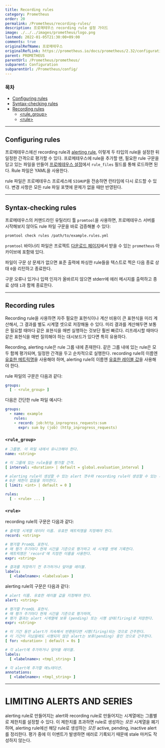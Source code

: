 ```yaml
---
title: Recording rules
category: Prometheus
order: 20
permalink: /Prometheus/recording-rules/
description: 프로메테우스 recording rule 설정 가이드
image: ./../../images/prometheus/logo.png
lastmod: 2022-01-05T21:30:00+09:00
comments: true
originalRefName: 프로메테우스
originalRefLink: https://prometheus.io/docs/prometheus/2.32/configuration/recording_rules/
parent: PROMETHEUS
parentUrl: /Prometheus/prometheus/
subparent: Configuration
subparentUrl: /Prometheus/config/
---
```


### 목차

- [Configuring rules](#configuring-rules)
- [Syntax-checking rules](#syntax-checking-rules)
- [Recording rules](#recording-rules)
  + [\<rule_group\>](#rule_group)
  + [\<rule\>](#rule)

---

## Configuring rules

프로메테우스에선 recording rule과 [alerting rule](../alerting-rules), 이렇게 두 타입의 rule을 설정한 뒤 일정한 간격으로 평가할 수 있다. 프로메테우스에 rule을 추가할 땐, 필요한 rule 구문을 담고 있는 파일을 만들어 [프로메테우스 설정](../configuration)에서 `rule_files` 필드를 통해 로드하면 된다. Rule 파일은 YAML을 사용한다.

rule 파일은 프로메테우스 프로세스에 `SIGHUP`을 전송하면 런타임에 다시 로드할 수 있다. 변경 사항은 모든 rule 파일 포맷에 문제가 없을 때만 반영된다.

---

## Syntax-checking rules

프로메테우스의 커맨드라인 유틸리티 툴 `promtool`을 사용하면, 프로메테우스 서버를 시작해보지 않아도 rule 파일 구문을 바로 검증해볼 수 있다:

```sh
promtool check rules /path/to/example.rules.yml
```

`promtool` 바이너리 파일은 프로젝트 [다운로드 페이지](https://prometheus.io/download/)에서 받을 수 있는 `prometheus` 아카이브에 포함돼 있다.

파일이 구문 상 문제가 없으면 표준 출력에 파싱한 rule들을 텍스트로 찍은 다음 종료 상태 `0`을 리턴하고 종료한다.

구문 오류나 있거나 입력 인자가 올바르지 않으면 stderr에 에러 메시지를 출력하고 종료 상태 `1`과 함께 종료한다.

---

## Recording rules

Recording rule을 사용하면 자주 필요한 표현식이나 계산 비용이 큰 표현식을 미리 계산해서, 그 결과를 별도 시계열 셋으로 저장해둘 수 있다. 미리 결과를 계산해두면 보통은 필요할 때마다 같은 표현식을 매번 실행하는 것보단 훨씬 빠르다. 리프레시할 때마다 같은 표현식을 매번 질의해야 하는 대시보드가 있다면 특히 유용하다.

Recording, alerting rule은 rule 그룹 내에 존재한다. 같은 그룹 내에 있는 rule은 모두 함께 평가되며, 일정한 간격을 두고 순차적으로 실행한다. recording rule의 이름엔 [유효한 메트릭명](../data-model#metric-names-and-labels)을 사용해야 하며, alerting rule의 이름엔 [유효한 레이블 값](../data-model#metric-names-and-labels)을 사용해야 한다.

rule 파일의 구문은 다음과 같다:

```yaml
groups:
  [ - <rule_group> ]
```

다음은 간단한 rule 파일 예시다:

```yaml
groups:
  - name: example
    rules:
    - record: job:http_inprogress_requests:sum
      expr: sum by (job) (http_inprogress_requests)
```

### `<rule_group>`

```yaml
# 그룹명. 이 파일 내에서 유니크해야 한다.
name: <string>

# 이 그룹에 있는 rule들을 평가할 간격.
[ interval: <duration> | default = global.evaluation_interval ]

# alerting rule이 생성할 수 있는 alert 갯수와 recording rule이 생성할 수 있는 시계열 갯수를 제한한다.
# 0은 제한이 없음을 의미한다.
[ limit: <int> | default = 0 ]

rules:
  [ - <rule> ... ]
```

### `<rule>`

recording rule의 구문은 다음과 같다:

```yaml
# 출력할 시계열 데이터 이름. 유효한 메트릭명을 지정해야 한다.
record: <string>

# 평가할 PromQL 표현식.
# 매 평가 주기마다 현재 시간을 기준으로 평가하고 새 시계열 셋에 기록한다.
# 메트릭명은 'record'에 지정한 이름을 사용한다.
expr: <string>

# 결과를 저장하기 전 추가하거나 덮어쓸 레이블.
labels:
  [ <labelname>: <labelvalue> ]
```

alerting rule의 구문은 다음과 같다:

```yaml
# alert 이름. 유효한 레이블 값을 지정해야 한다.
alert: <string>

# 평가할 PromQL 표현식.
# 매 평가 주기마다 현재 시간을 기준으로 평가하며,
# 평가 결과는 alert 시계열에 보류 (pending) 또는 시행 상태(firing)로 저장한다.
expr: <string>

# 이 기간 동안 alert가 지속해서 반환된다면 시행(firing)되는 것으로 간주한다.
# 이 기간이 지났음에도 시행되지 않은 alert는 보류(pending) 중인 것으로 간주한다.
[ for: <duration> | default = 0s ]

# 각 alert에 추가하거나 덮어쓸 레이블.
labels:
  [ <labelname>: <tmpl_string> ]

# 각 alert에 추가할 애노테이션.
annotations:
  [ <labelname>: <tmpl_string> ]
```

---

# LIMITING ALERTS AND SERIES

alerting rule로 만들어지는 alert와 recording rule로 만들어지는 시계열에는 그룹별로 제한치를 설정할 수 있다. 이 제한치를 초과하면 rule로 생성하는 *모든* 시계열을 폐기하며, alerting rule에선 해당 rule로 생성하는 *모든* active, pending, inactive alert를 정리한다. 평가 중에 이 이벤트가 발생하면 에러로 기록되기 때문에 stale 마커도 작성하지 않는다.

